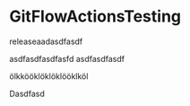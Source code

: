 # GitFlowActionsTesting

releaseaadasdfasdf

asdfasdfasdfasfd
asdfasdfasdf

ölkkööklöklöklööklköl

Dasdfasd
